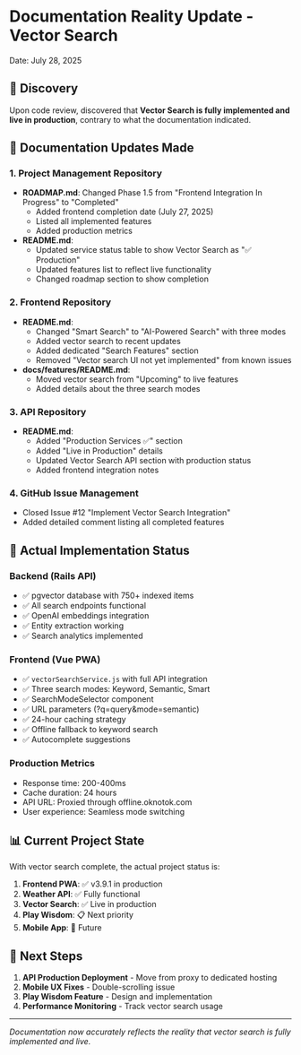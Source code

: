 # Documentation Reality Update - Vector Search

Date: July 28, 2025

## 🎯 Discovery

Upon code review, discovered that **Vector Search is fully implemented and live in production**, contrary to what the documentation indicated.

## 📝 Documentation Updates Made

### 1. Project Management Repository
- **ROADMAP.md**: Changed Phase 1.5 from "Frontend Integration In Progress" to "Completed"
  - Added frontend completion date (July 27, 2025)
  - Listed all implemented features
  - Added production metrics
- **README.md**: 
  - Updated service status table to show Vector Search as "✅ Production"
  - Updated features list to reflect live functionality
  - Changed roadmap section to show completion

### 2. Frontend Repository
- **README.md**:
  - Changed "Smart Search" to "AI-Powered Search" with three modes
  - Added vector search to recent updates
  - Added dedicated "Search Features" section
  - Removed "Vector search UI not yet implemented" from known issues
- **docs/features/README.md**:
  - Moved vector search from "Upcoming" to live features
  - Added details about the three search modes

### 3. API Repository
- **README.md**:
  - Added "Production Services ✅" section
  - Added "Live in Production" details
  - Updated Vector Search API section with production status
  - Added frontend integration notes

### 4. GitHub Issue Management
- Closed Issue #12 "Implement Vector Search Integration"
- Added detailed comment listing all completed features

## 🚀 Actual Implementation Status

### Backend (Rails API)
- ✅ pgvector database with 750+ indexed items
- ✅ All search endpoints functional
- ✅ OpenAI embeddings integration
- ✅ Entity extraction working
- ✅ Search analytics implemented

### Frontend (Vue PWA)
- ✅ `vectorSearchService.js` with full API integration
- ✅ Three search modes: Keyword, Semantic, Smart
- ✅ SearchModeSelector component
- ✅ URL parameters (?q=query&mode=semantic)
- ✅ 24-hour caching strategy
- ✅ Offline fallback to keyword search
- ✅ Autocomplete suggestions

### Production Metrics
- Response time: 200-400ms
- Cache duration: 24 hours
- API URL: Proxied through offline.oknotok.com
- User experience: Seamless mode switching

## 📊 Current Project State

With vector search complete, the actual project status is:

1. **Frontend PWA**: ✅ v3.9.1 in production
2. **Weather API**: ✅ Fully functional
3. **Vector Search**: ✅ Live in production
4. **Play Wisdom**: 📋 Next priority
5. **Mobile App**: 💭 Future

## 🔮 Next Steps

1. **API Production Deployment** - Move from proxy to dedicated hosting
2. **Mobile UX Fixes** - Double-scrolling issue
3. **Play Wisdom Feature** - Design and implementation
4. **Performance Monitoring** - Track vector search usage

---

*Documentation now accurately reflects the reality that vector search is fully implemented and live.*